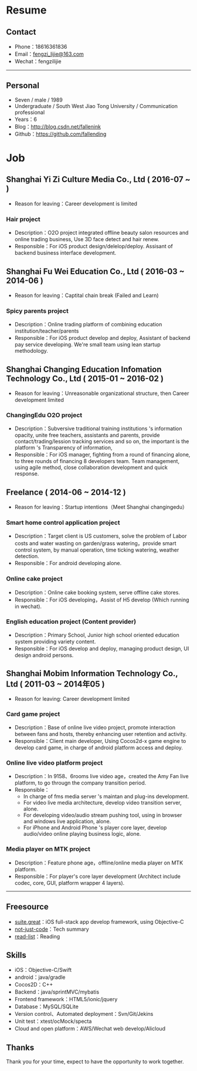 # Resume

## Contact

- Phone：18616361836
- Email：fengzi_lijie@163.com
- Wechat：fengzilijie

---

## Personal

- Seven / male / 1989
- Undergraduate / South West Jiao Tong University / Communication professional
- Years：6
- Blog：http://blog.csdn.net/fallenink
- Github：https://github.com/fallending

# Job

## Shanghai Yi Zi Culture Media Co., Ltd ( 2016-07 ~ )

- Reason for leaving：Career development is limited

### Hair project

- Description：O2O project integrated offline beauty salon resources and online trading business, Use 3D face detect and hair renew.
- Responsible：For iOS product design/delelop/deploy. Assisant of backend business interface development.

## Shanghai Fu Wei Education Co., Ltd ( 2016-03 ~ 2014-06 )

- Reason for leaving：Captital chain break (Failed and Learn)

### Spicy parents project

- Description：Online trading platform of combining education institution/teacher/parents
- Responsible：For iOS product develop and deploy, Assistant of backend pay service developing. We're small team using lean startup methodology.

## Shanghai Changing Education Infomation Technology Co., Ltd ( 2015-01 ~ 2016-02 )

- Reason for leaving：Unreasonable organizational structure, then Career development limited

### ChangingEdu O2O project

- Description：Subversive traditional training institutions 's information opacity, unite free teachers, assistants and parents, provide contact/trading/lession tracking services and so on, the important is the platform 's Transparency of information, 
- Responsible：For iOS manager, fighting from a round of financing alone, to three rounds of financing 8 developers team. Team management, using agile method, close collaboration development and quick response.


## Freelance ( 2014-06 ~ 2014-12 )

- Reason for leaving：Startup intentions（Meet Shanghai changingedu）

### Smart home control application project

- Description：Target client is US customers, solve the problem of Labor costs and water wasting on garden/grass watering，provide smart control system, by manual operation, time ticking watering, weather detection.
- Responsible：For android developing alone.

### Online cake project

- Description：Online cake booking system, serve offline cake stores.
- Responsible：For iOS developing，Assist of H5 develop (Which running in wechat).

### English education project (Content provider)

- Description：Primary School, Junior high school oriented education system providing variety content. 
- Responsible：For iOS develop and deploy, managing product design, UI design android persons.

## Shanghai Mobim Information Technology Co., Ltd ( 2011-03 ~ 2014年05 )

- Reason for leaving: Career development limited

### Card game project

- Description：Base of online live video project, promote interaction between fans and hosts, thereby enhancing user retention and activity.
- Responsible：Client main developer, Using Cocos2d-x game engine to develop card game, in charge of android platform access and deploy.

### Online live video platform project

- Description：In 9158、6rooms live video age，created the Amy Fan live platform, to go througn the company transition period.
- Responsible：
  - In charge of fms media server 's maintan and plug-ins development.
  - For video live media architecture, develop video transition server, alone.
  - For developing video/audio stream pushing tool, using in browser and windows live application, alone.
  - For iPhone and Android Phone 's player core layer, develop audio/video online playing business logic, alone.

### Media player on MTK project

- Description：Feature phone age，offline/online media player on MTK platform.
- Responsible：For player's core layer development (Architect include codec, core, GUI, platform wrapper 4 layers).

---

## Freesource

- [suite.great](https://github.com/BinaryArtists/suite.great)：iOS full-stack app develop framework, using Objective-C
- [not-just-code](https://github.com/BinaryArtists/not-just-code)：Tech summary
- [read-list](https://github.com/BinaryArtists/reading-list)：Reading

## Skills

- iOS：Objective-C/Swift
- android：java/gradle
- Cocos2D：C++
- Backend：java/sprintMVC/mybatis
- Frontend framework：HTML5/ionic/jquery
- Database：MySQL/SQLite
- Version control、Automated deployment：Svn/Git/Jekins
- Unit test：xtest/ocMock/specta
- Cloud and open platform：AWS/Wechat web develop/Alicloud

## Thanks

Thank you for your time, expect to have the opportunity to work together.


